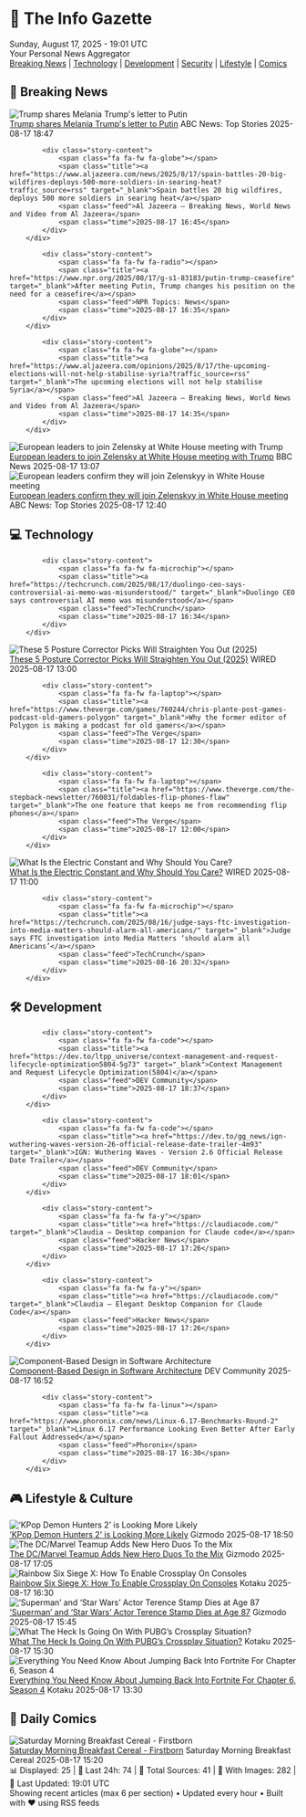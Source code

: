 <!-- Processing 54 RSS feeds at 2025-08-17 19:01:31 UTC -->
<!-- Processing: XKCD -->
<!-- Processing: Penny Arcade -->
<!-- Processing: Garfield -->
<!-- Processing: Dilbert -->
<!-- Processing: Cyanide & Happiness -->
<!-- Processing: Girl Genius -->
<!-- Processing: CNN Top Stories -->
<!-- Processing: Reuters World News -->
<!-- Processing: ABC News Breaking -->
<!-- Processing: The Verge -->
<!-- Processing: WIRED -->
<!-- Processing: Lobsters Python -->
<!-- Processing: Hacker News -->
<!-- Processing: Dev.to -->
<!-- Processing: StackOverflow Blog -->
<!-- Processing: It's FOSS -->
<!-- Processing: Red Hat Blog -->
<!-- Processing: GitLab Blog -->
<!-- Processing: InfoQ -->
<!-- Processing: The Pragmatic Engineer -->
<!-- Processing: Lifehacker -->
<!-- Processing: Gizmodo -->
<!-- Processing: Boing Boing -->
<!-- Processing: Krebs on Security -->
<!-- Processing: Schneier on Security -->
<!-- Generated 4 new posts out of 25 feeds processed -->
<div class="newspaper-header">
    <h1 class="newspaper-title">📰 The Info Gazette</h1>
    <div class="newspaper-date">Sunday, August 17, 2025 - 19:01 UTC</div>
    <div class="newspaper-subtitle">Your Personal News Aggregator</div>
</div>

<div class="newspaper-nav">
    <a href="#breaking">Breaking News</a> |
    <a href="#tech">Technology</a> |
    <a href="#dev">Development</a> |
    <a href="#security">Security</a> |
    <a href="#lifestyle">Lifestyle</a> |
    <a href="#webcomics">Comics</a>
</div>

<div class="news-section breaking-news" id="breaking">
<h2 class="section-header">🚨 Breaking News</h2>
<div class="stories-container">
<div class="story">
            <img src="https://s.abcnews.com/images/Politics/melania-trump-20250817-gty-jh_1755455432431_hpMain_4x3t_384.jpg" alt="Trump shares Melania Trump&#x27;s letter to Putin" class="story-image" loading="lazy" onerror="this.style.display='none'">
            <div class="story-content">
                <span class="fa fa-fw fa-tv"></span>
                <span class="title"><a href="https://abcnews.go.com/Politics/trump-shares-melania-trumps-letter-putin/story?id=124726767" target="_blank">Trump shares Melania Trump&#x27;s letter to Putin</a></span>
                <span class="feed">ABC News: Top Stories</span>
                <span class="time">2025-08-17 18:47</span>
            </div>
        </div>
<div class="story">
            
            <div class="story-content">
                <span class="fa fa-fw fa-globe"></span>
                <span class="title"><a href="https://www.aljazeera.com/news/2025/8/17/spain-battles-20-big-wildfires-deploys-500-more-soldiers-in-searing-heat?traffic_source=rss" target="_blank">Spain battles 20 big wildfires, deploys 500 more soldiers in searing heat</a></span>
                <span class="feed">Al Jazeera – Breaking News, World News and Video from Al Jazeera</span>
                <span class="time">2025-08-17 16:45</span>
            </div>
        </div>
<div class="story">
            
            <div class="story-content">
                <span class="fa fa-fw fa-radio"></span>
                <span class="title"><a href="https://www.npr.org/2025/08/17/g-s1-83183/putin-trump-ceasefire" target="_blank">After meeting Putin, Trump changes his position on the need for a ceasefire</a></span>
                <span class="feed">NPR Topics: News</span>
                <span class="time">2025-08-17 16:35</span>
            </div>
        </div>
<div class="story">
            
            <div class="story-content">
                <span class="fa fa-fw fa-globe"></span>
                <span class="title"><a href="https://www.aljazeera.com/opinions/2025/8/17/the-upcoming-elections-will-not-help-stabilise-syria?traffic_source=rss" target="_blank">The upcoming elections will not help stabilise Syria</a></span>
                <span class="feed">Al Jazeera – Breaking News, World News and Video from Al Jazeera</span>
                <span class="time">2025-08-17 14:35</span>
            </div>
        </div>
<div class="story">
            <img src="https://ichef.bbci.co.uk/ace/standard/240/cpsprodpb/38b3/live/43278730-7b66-11f0-9ae5-8b78450e5cf0.jpg" alt="European leaders to join Zelensky at White House meeting with Trump" class="story-image" loading="lazy" onerror="this.style.display='none'">
            <div class="story-content">
                <span class="fa fa-fw fa-earth-americas"></span>
                <span class="title"><a href="https://www.bbc.com/news/articles/crm4ln2ekg1o?at_medium=RSS&at_campaign=rss" target="_blank">European leaders to join Zelensky at White House meeting with Trump</a></span>
                <span class="feed">BBC News</span>
                <span class="time">2025-08-17 13:07</span>
            </div>
        </div>
<div class="story">
            <img src="https://s.abcnews.com/images/International/Zelenskyy-DB-250817_1755421978820_hpMain_4x3t_384.jpg" alt="European leaders confirm they will join Zelenskyy in White House meeting" class="story-image" loading="lazy" onerror="this.style.display='none'">
            <div class="story-content">
                <span class="fa fa-fw fa-tv"></span>
                <span class="title"><a href="https://abcnews.go.com/International/russia-ceasefire-refusal-complicates-talks-zelenskyy-white-house/story?id=124719641" target="_blank">European leaders confirm they will join Zelenskyy in White House meeting</a></span>
                <span class="feed">ABC News: Top Stories</span>
                <span class="time">2025-08-17 12:40</span>
            </div>
        </div>
</div>
</div>
<div class="news-section tech-news" id="tech">
<h2 class="section-header">💻 Technology</h2>
<div class="stories-container">
<div class="story">
            
            <div class="story-content">
                <span class="fa fa-fw fa-microchip"></span>
                <span class="title"><a href="https://techcrunch.com/2025/08/17/duolingo-ceo-says-controversial-ai-memo-was-misunderstood/" target="_blank">Duolingo CEO says controversial AI memo was misunderstood</a></span>
                <span class="feed">TechCrunch</span>
                <span class="time">2025-08-17 16:34</span>
            </div>
        </div>
<div class="story">
            <img src="https://media.wired.com/photos/689fdb65aece3e724972d067/master/pass/Update-%20The%20Best%20Posture%20Correctors%20to%20Straighten%20You%20Out.png" alt="These 5 Posture Corrector Picks Will Straighten You Out (2025)" class="story-image" loading="lazy" onerror="this.style.display='none'">
            <div class="story-content">
                <span class="fa fa-fw fa-bolt"></span>
                <span class="title"><a href="https://www.wired.com/gallery/posture-correctors/" target="_blank">These 5 Posture Corrector Picks Will Straighten You Out (2025)</a></span>
                <span class="feed">WIRED</span>
                <span class="time">2025-08-17 13:00</span>
            </div>
        </div>
<div class="story">
            
            <div class="story-content">
                <span class="fa fa-fw fa-laptop"></span>
                <span class="title"><a href="https://www.theverge.com/games/760244/chris-plante-post-games-podcast-old-gamers-polygon" target="_blank">Why the former editor of Polygon is making a podcast for old gamers</a></span>
                <span class="feed">The Verge</span>
                <span class="time">2025-08-17 12:30</span>
            </div>
        </div>
<div class="story">
            
            <div class="story-content">
                <span class="fa fa-fw fa-laptop"></span>
                <span class="title"><a href="https://www.theverge.com/the-stepback-newsletter/760031/foldables-flip-phones-flaw" target="_blank">The one feature that keeps me from recommending flip phones</a></span>
                <span class="feed">The Verge</span>
                <span class="time">2025-08-17 12:00</span>
            </div>
        </div>
<div class="story">
            <img src="https://media.wired.com/photos/689e4458cde3276d15ebd4e8/master/pass/science_electricity_getty.jpg" alt="What Is the Electric Constant and Why Should You Care?" class="story-image" loading="lazy" onerror="this.style.display='none'">
            <div class="story-content">
                <span class="fa fa-fw fa-bolt"></span>
                <span class="title"><a href="https://www.wired.com/story/what-is-the-electric-constant-and-why-should-you-care/" target="_blank">What Is the Electric Constant and Why Should You Care?</a></span>
                <span class="feed">WIRED</span>
                <span class="time">2025-08-17 11:00</span>
            </div>
        </div>
<div class="story">
            
            <div class="story-content">
                <span class="fa fa-fw fa-microchip"></span>
                <span class="title"><a href="https://techcrunch.com/2025/08/16/judge-says-ftc-investigation-into-media-matters-should-alarm-all-americans/" target="_blank">Judge says FTC investigation into Media Matters ‘should alarm all Americans’</a></span>
                <span class="feed">TechCrunch</span>
                <span class="time">2025-08-16 20:32</span>
            </div>
        </div>
</div>
</div>
<div class="news-section dev-news" id="dev">
<h2 class="section-header">🛠️ Development</h2>
<div class="stories-container">
<div class="story">
            
            <div class="story-content">
                <span class="fa fa-fw fa-code"></span>
                <span class="title"><a href="https://dev.to/ltpp_universe/context-management-and-request-lifecycle-optimization5804-5g73" target="_blank">Context Management and Request Lifecycle Optimization(5804)</a></span>
                <span class="feed">DEV Community</span>
                <span class="time">2025-08-17 18:37</span>
            </div>
        </div>
<div class="story">
            
            <div class="story-content">
                <span class="fa fa-fw fa-code"></span>
                <span class="title"><a href="https://dev.to/gg_news/ign-wuthering-waves-version-26-official-release-date-trailer-4m93" target="_blank">IGN: Wuthering Waves - Version 2.6 Official Release Date Trailer</a></span>
                <span class="feed">DEV Community</span>
                <span class="time">2025-08-17 18:01</span>
            </div>
        </div>
<div class="story">
            
            <div class="story-content">
                <span class="fa fa-fw fa-y"></span>
                <span class="title"><a href="https://claudiacode.com/" target="_blank">Claudia – Desktop companion for Claude code</a></span>
                <span class="feed">Hacker News</span>
                <span class="time">2025-08-17 17:26</span>
            </div>
        </div>
<div class="story">
            
            <div class="story-content">
                <span class="fa fa-fw fa-y"></span>
                <span class="title"><a href="https://claudiacode.com/" target="_blank">Claudia – Elegant Desktop Companion for Claude Code</a></span>
                <span class="feed">Hacker News</span>
                <span class="time">2025-08-17 17:26</span>
            </div>
        </div>
<div class="story">
            <img src="https://media2.dev.to/dynamic/image/width=800%2Cheight=%2Cfit=scale-down%2Cgravity=auto%2Cformat=auto/https%3A%2F%2Fdev-to-uploads.s3.amazonaws.com%2Fuploads%2Farticles%2Fmxbr0hs4uqmoygwmdsf4.png" alt="Component-Based Design in Software Architecture" class="story-image" loading="lazy" onerror="this.style.display='none'">
            <div class="story-content">
                <span class="fa fa-fw fa-code"></span>
                <span class="title"><a href="https://dev.to/lovestaco/component-based-design-in-software-architecture-pbf" target="_blank">Component-Based Design in Software Architecture</a></span>
                <span class="feed">DEV Community</span>
                <span class="time">2025-08-17 16:52</span>
            </div>
        </div>
<div class="story">
            
            <div class="story-content">
                <span class="fa fa-fw fa-linux"></span>
                <span class="title"><a href="https://www.phoronix.com/news/Linux-6.17-Benchmarks-Round-2" target="_blank">Linux 6.17 Performance Looking Even Better After Early Fallout Addressed</a></span>
                <span class="feed">Phoronix</span>
                <span class="time">2025-08-17 16:30</span>
            </div>
        </div>
</div>
</div>
<div class="news-section lifestyle-news" id="lifestyle">
<h2 class="section-header">🎮 Lifestyle & Culture</h2>
<div class="stories-container">
<div class="story">
            <img src="https://gizmodo.com/app/uploads/2025/08/kpop-demon-hunters-netflix.jpg" alt="‘KPop Demon Hunters 2’ is Looking More Likely" class="story-image" loading="lazy" onerror="this.style.display='none'">
            <div class="story-content">
                <span class="fa fa-fw fa-computer"></span>
                <span class="title"><a href="https://gizmodo.com/kpop-demon-hunters-2-is-looking-more-likely-2000644099" target="_blank">‘KPop Demon Hunters 2’ is Looking More Likely</a></span>
                <span class="feed">Gizmodo</span>
                <span class="time">2025-08-17 18:50</span>
            </div>
        </div>
<div class="story">
            <img src="https://gizmodo.com/app/uploads/2025/08/batmandeadpool-cover.jpg" alt="The DC/Marvel Teamup Adds New Hero Duos To the Mix" class="story-image" loading="lazy" onerror="this.style.display='none'">
            <div class="story-content">
                <span class="fa fa-fw fa-computer"></span>
                <span class="title"><a href="https://gizmodo.com/the-dc-marvel-teamup-adds-new-hero-duos-to-the-mix-2000644140" target="_blank">The DC/Marvel Teamup Adds New Hero Duos To the Mix</a></span>
                <span class="feed">Gizmodo</span>
                <span class="time">2025-08-17 17:05</span>
            </div>
        </div>
<div class="story">
            <img src="https://kotaku.com/app/uploads/2025/08/hed20.jpg" alt="Rainbow Six Siege X: How To Enable Crossplay On Consoles" class="story-image" loading="lazy" onerror="this.style.display='none'">
            <div class="story-content">
                <span class="fa fa-fw fa-gamepad"></span>
                <span class="title"><a href="https://kotaku.com/rainbow-six-siege-crossplay-consoles-pc-xbox-ps5-2000618111" target="_blank">Rainbow Six Siege X: How To Enable Crossplay On Consoles</a></span>
                <span class="feed">Kotaku</span>
                <span class="time">2025-08-17 16:30</span>
            </div>
        </div>
<div class="story">
            <img src="https://gizmodo.com/app/uploads/2025/08/terence-stamp-murder-mystery.jpg" alt="‘Superman’ and ‘Star Wars’ Actor Terence Stamp Dies at Age 87" class="story-image" loading="lazy" onerror="this.style.display='none'">
            <div class="story-content">
                <span class="fa fa-fw fa-computer"></span>
                <span class="title"><a href="https://gizmodo.com/superman-and-star-wars-actor-terence-stamp-dies-at-age-87-2000644162" target="_blank">‘Superman’ and ‘Star Wars’ Actor Terence Stamp Dies at Age 87</a></span>
                <span class="feed">Gizmodo</span>
                <span class="time">2025-08-17 15:45</span>
            </div>
        </div>
<div class="story">
            <img src="https://kotaku.com/app/uploads/2025/08/hed19.jpg" alt="What The Heck Is Going On With PUBG’s Crossplay Situation?" class="story-image" loading="lazy" onerror="this.style.display='none'">
            <div class="story-content">
                <span class="fa fa-fw fa-gamepad"></span>
                <span class="title"><a href="https://kotaku.com/what-the-heck-is-going-on-with-pubgs-crossplay-situation-2000618106" target="_blank">What The Heck Is Going On With PUBG’s Crossplay Situation?</a></span>
                <span class="feed">Kotaku</span>
                <span class="time">2025-08-17 15:30</span>
            </div>
        </div>
<div class="story">
            <img src="https://kotaku.com/app/uploads/2025/08/hed17.jpg" alt="Everything You Need Know About Jumping Back Into Fortnite For Chapter 6, Season 4" class="story-image" loading="lazy" onerror="this.style.display='none'">
            <div class="story-content">
                <span class="fa fa-fw fa-gamepad"></span>
                <span class="title"><a href="https://kotaku.com/fortnite-chapter-6-season-4-halo-power-rangers-bugs-crossplay-2000618095" target="_blank">Everything You Need Know About Jumping Back Into Fortnite For Chapter 6, Season 4</a></span>
                <span class="feed">Kotaku</span>
                <span class="time">2025-08-17 13:30</span>
            </div>
        </div>
</div>
</div>
<div class="news-section webcomics-section" id="webcomics">
<h2 class="section-header">🎨 Daily Comics</h2>
<div class="stories-container">
<div class="story">
            <img src="https://www.smbc-comics.com/comics/1755141493-20250817.png" alt="Saturday Morning Breakfast Cereal - Firstborn" class="story-image" loading="lazy" onerror="this.style.display='none'">
            <div class="story-content">
                <span class="fa fa-fw fa-smile"></span>
                <span class="title"><a href="https://www.smbc-comics.com/comic/firstborn" target="_blank">Saturday Morning Breakfast Cereal - Firstborn</a></span>
                <span class="feed">Saturday Morning Breakfast Cereal</span>
                <span class="time">2025-08-17 15:20</span>
            </div>
        </div>
</div>
</div>

<div class="newspaper-footer">
    <div class="stats">
        📊 Displayed: 25 | 📅 Last 24h: 74 | 📡 Total Sources: 41 | 📸 With Images: 282 |
        🔄 Last Updated: 19:01 UTC
    </div>
    <div class="footer-note">
        Showing recent articles (max 6 per section) • Updated every hour • Built with ❤️ using RSS feeds
    </div>
</div>
